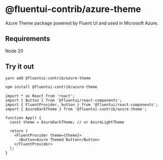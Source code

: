 # @fluentui-contrib/azure-theme

Azure Theme package powered by Fluent UI and used in Microsoft Azure.

## Requirements

Node 20

## Try it out

```sh
yarn add @fluentui-contrib/azure-theme

npm install @fluentui-contrib/azure-theme
```

```tsx
import * as React from 'react';
import { Button } from '@fluentui/react-components';
import { FluentProvider, button } from '@fluentui/react-components';
import { AzureDarkTheme } from '@fluentui-contrib/azure-theme';

function App() {
  const theme = AzureDarkTheme; // or AzureLightTheme

  return (
    <FluentProvider theme={theme}>
      <Button>Azure Themed Button</Button>
    </FluentProvider>
  );
}
```
